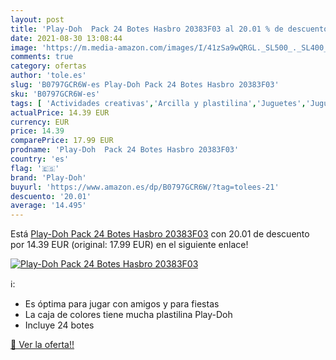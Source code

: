```yaml
---
layout: post
title: 'Play-Doh  Pack 24 Botes Hasbro 20383F03 al 20.01 % de descuento'
date: 2021-08-30 13:08:44
image: 'https://m.media-amazon.com/images/I/41zSa9wQRGL._SL500_._SL400_.jpg'
comments: true
category: ofertas
author: 'tole.es'
slug: 'B0797GCR6W-es Play-Doh Pack 24 Botes Hasbro 20383F03'
sku: 'B0797GCR6W-es'
tags: [ 'Actividades creativas','Arcilla y plastilina','Juguetes','Juguetes y juegos','play-doh', ]
actualPrice: 14.39 EUR
currency: EUR
price: 14.39
comparePrice: 17.99 EUR
prodname: 'Play-Doh  Pack 24 Botes Hasbro 20383F03'
country: 'es'
flag: '🇪🇸'
brand: 'Play-Doh'
buyurl: 'https://www.amazon.es/dp/B0797GCR6W/?tag=tolees-21'
descuento: '20.01'
average: '14.495'
---
```


Está [Play-Doh  Pack 24 Botes Hasbro 20383F03](https://www.amazon.es/dp/B0797GCR6W/?tag=tolees-21) con 20.01 de descuento por 14.39 EUR (original: 17.99 EUR) en el siguiente enlace!

[![Play-Doh  Pack 24 Botes Hasbro 20383F03](https://m.media-amazon.com/images/I/41zSa9wQRGL._SL500_._SL400_.jpg)](https://www.amazon.es/dp/B0797GCR6W/?tag=tolees-21)

ℹ️:

- Es óptima para jugar con amigos y para fiestas
- La caja de colores tiene mucha plastilina Play-Doh
- Incluye 24 botes

[🛒 Ver la oferta!!](https://www.amazon.es/dp/B0797GCR6W/?tag=tolees-21)
